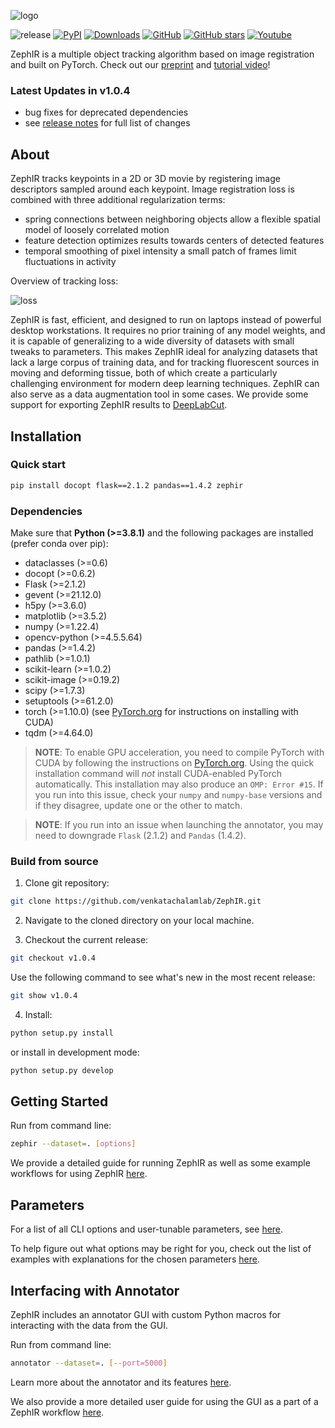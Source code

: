 ![logo](https://user-images.githubusercontent.com/39420322/179288567-257d5aa4-c19f-42b3-be58-cd77bd18d561.png)

![release](https://img.shields.io/github/v/release/venkatachalamlab/zephir)
[![PyPI](https://img.shields.io/pypi/v/zephir)](https://pypi.org/project/zephir/)
[![Downloads](https://pepy.tech/badge/zephir)](https://pepy.tech/project/zephir)
[![GitHub](https://img.shields.io/github/license/venkatachalamlab/ZephIR)](https://github.com/venkatachalamlab/ZephIR/blob/master/LICENSE)
[![GitHub stars](https://img.shields.io/github/stars/venkatachalamlab/ZephIR.svg?style=social&label=Star)](https://github.com/venkatachalamlab/ZephIR)
[![Youtube](https://img.shields.io/badge/YouTube-Demo-red)](https://youtu.be/4O9aIftvoqM)


ZephIR is a multiple object tracking algorithm based on image registration and built on PyTorch. Check out our [preprint](https://www.biorxiv.org/content/10.1101/2022.07.18.500485v1) and [tutorial video](https://youtu.be/4O9aIftvoqM)!

### Latest Updates in v1.0.4

* bug fixes for deprecated dependencies
* see [release notes](https://github.com/venkatachalamlab/ZephIR/releases) for full list of changes

## About

ZephIR tracks keypoints in a 2D or 3D movie by registering image descriptors sampled around each keypoint.
Image registration loss is combined with three additional regularization terms:
- spring connections between neighboring objects allow a flexible spatial model of loosely correlated motion
- feature detection optimizes results towards centers of detected features
- temporal smoothing of pixel intensity a small patch of frames limit fluctuations in activity

Overview of tracking loss:

![loss](https://user-images.githubusercontent.com/39420322/179583408-79b86ebc-7d44-4fd0-ab80-a53eee300c16.png)


ZephIR is fast, efficient, and designed to run on laptops instead of powerful desktop workstations. 
It requires no prior training of any model weights, and it is capable of generalizing to a wide diversity of datasets with small tweaks to parameters. 
This makes ZephIR ideal for analyzing datasets that lack a large corpus of training data, and for tracking fluorescent sources in moving and deforming tissue, both of which create a particularly challenging environment for modern deep learning techniques.
ZephIR can also serve as a data augmentation tool in some cases.
We provide some support for exporting ZephIR results to [DeepLabCut](https://github.com/DeepLabCut/DeepLabCut).


## Installation

### Quick start

```bash
pip install docopt flask==2.1.2 pandas==1.4.2 zephir
```

### Dependencies

Make sure that **Python (>=3.8.1)** and the following packages are installed (prefer conda over pip):
  - dataclasses (>=0.6)
  - docopt (>=0.6.2)
  - Flask (>=2.1.2)
  - gevent (>=21.12.0)
  - h5py (>=3.6.0)
  - matplotlib (>=3.5.2)
  - numpy (>=1.22.4)
  - opencv-python (>=4.5.5.64)
  - pandas (>=1.4.2)
  - pathlib (>=1.0.1)
  - scikit-learn (>=1.0.2)
  - scikit-image (>=0.19.2)
  - scipy (>=1.7.3)
  - setuptools (>=61.2.0)
  - torch (>=1.10.0) (see [PyTorch.org](https://pytorch.org/get-started/locally/) for instructions on installing with CUDA)
  - tqdm (>=4.64.0)

> **NOTE**: To enable GPU acceleration, you need to compile PyTorch with CUDA by following the instructions on [PyTorch.org](https://pytorch.org/get-started/locally/). 
Using the quick installation command will *not* install CUDA-enabled PyTorch automatically. 
This installation may also produce an `OMP: Error #15`. 
If you run into this issue, check your `numpy` and `numpy-base` versions and if they disagree, update one or the other to match.  

> **NOTE**: If you run into an issue when launching the annotator, you may need to downgrade `Flask` (2.1.2) and `Pandas` (1.4.2).


### Build from source

1. Clone git repository: 
  ```bash
  git clone https://github.com/venkatachalamlab/ZephIR.git
  ```  

2. Navigate to the cloned directory on your local machine.

3. Checkout the current release:
```bash
git checkout v1.0.4
```
Use the following command to see what's new in the most recent release:
```bash
git show v1.0.4
```

4. Install:
  ```bash
  python setup.py install
  ```
  or install in development mode:
  ```bash
  python setup.py develop
  ```

## Getting Started

Run from command line:
  ```bash
  zephir --dataset=. [options]
  ```

We provide a detailed guide for running ZephIR as well as some example workflows for using ZephIR [here](https://github.com/venkatachalamlab/ZephIR/blob/main/docs/Guide-ZephIR.md).

## Parameters

For a list of all CLI options and user-tunable parameters, see [here](https://github.com/venkatachalamlab/ZephIR/blob/main/docs/Guide-parameters.md).

To help figure out what options may be right for you, check out the list of examples with explanations for the chosen parameters [here](https://github.com/venkatachalamlab/ZephIR/blob/main/docs/examples.md).

## Interfacing with Annotator

ZephIR includes an annotator GUI with custom Python macros for interacting with the data from the GUI. 

Run from command line:
```bash
annotator --dataset=. [--port=5000]
```

Learn more about the annotator and its features [here](https://github.com/venkatachalamlab/ZephIR/blob/main/docs/annotatorGUI.md).

We also provide a more detailed user guide for using the GUI as a part of a ZephIR workflow [here](https://github.com/venkatachalamlab/ZephIR/blob/main/docs/Guide-annotatorGUI.md).
